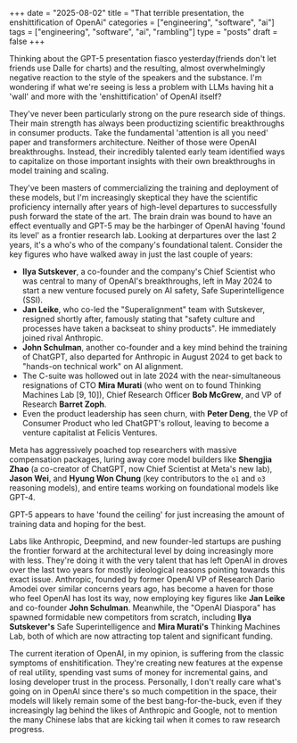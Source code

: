 +++
date = "2025-08-02"
title = "That terrible presentation, the enshittification of OpenAi"
categories = ["engineering", "software", "ai"]
tags = ["engineering", "software", "ai", "rambling"]
type = "posts"
draft = false
+++

Thinking about the GPT-5 presentation fiasco yesterday(friends don't let friends use Dalle for charts) and the resulting, almost overwhelmingly negative reaction to the style of the speakers and the substance. I'm wondering if what we're seeing is less a problem with LLMs having hit a 'wall' and more with the 'enshittification' of OpenAI itself?

They've never been particularly strong on the pure research side of things. Their main strength has always been productizing scientific breakthroughs in consumer products. Take the fundamental 'attention is all you need' paper and transformers architecture. Neither of those were OpenAI breakthroughs.
Instead, their incredibly talented early team identified ways to capitalize on those important insights with their own breakthroughs in model training and scaling.  

They've been masters of commercializing the training and deployment of these models, but I'm increasingly skeptical they have the scientific proficiency internally after years of high-level departures to successfully push forward the state of the art. 
The brain drain was bound to have an effect eventually and GPT-5 may be the harbinger of OpenAI having 'found its level' as a frontier research lab. 
Looking at derpartures over the last 2 years, it's a who's who of the company's foundational talent. Consider the key figures who have walked away in just the last couple of years:

*   **Ilya Sutskever**, a co-founder and the company's Chief Scientist who was central to many of OpenAI's breakthroughs, left in May 2024 to start a new venture focused purely on AI safety, Safe Superintelligence (SSI).
*   **Jan Leike**, who co-led the "Superalignment" team with Sutskever, resigned shortly after, famously stating that "safety culture and processes have taken a backseat to shiny products". He immediately joined rival Anthropic.
*   **John Schulman**, another co-founder and a key mind behind the training of ChatGPT, also departed for Anthropic in August 2024 to get back to "hands-on technical work" on AI alignment.
*   The C-suite was hollowed out in late 2024 with the near-simultaneous resignations of CTO **Mira Murati** (who went on to found Thinking Machines Lab [9, 10]), Chief Research Officer **Bob McGrew**, and VP of Research **Barret Zoph**.
*   Even the product leadership has seen churn, with **Peter Deng**, the VP of Consumer Product who led ChatGPT's rollout, leaving to become a venture capitalist at Felicis Ventures.

Meta has aggressively poached top researchers with massive compensation packages, luring away core model builders like **Shengjia Zhao** (a co-creator of ChatGPT, now Chief Scientist at Meta's new lab), **Jason Wei**, and **Hyung Won Chung** (key contributors to the `o1` and `o3` reasoning models), and entire teams working on foundational models like GPT-4.

GPT-5 appears to have 'found the ceiling' for just increasing the amount of training data and hoping for the best.

Labs like Anthropic, Deepmind, and new founder-led startups are pushing the frontier forward at the architectural level by doing increasingly more with less.
They're doing it with the very talent that has left OpenAI in droves over the last two years for mostly ideological reasons pointing towards this exact issue. Anthropic, founded by former OpenAI VP of Research Dario Amodei over similar concerns years ago, has become a haven for those who feel OpenAI has lost its way, now employing key figures like **Jan Leike** and co-founder **John Schulman**. Meanwhile, the "OpenAI Diaspora" has spawned formidable new competitors from scratch, including **Ilya Sutskever's** Safe Superintelligence and **Mira Murati's** Thinking Machines Lab, both of which are now attracting top talent and significant funding.

The current iteration of OpenAI, in my opinion, is suffering from the classic symptoms of enshitification. They're creating new features at the expense of real utility, spending vast sums of money for incremental gains, and losing developer trust in the process.
Personally, I don't really care what's going on in OpenAI since there's so much competition in the space, their models will likely remain some of the best bang-for-the-buck, even if they increasingly lag behind the likes of Anthropic and Google, not to mention the many Chinese labs that are kicking tail when it comes to raw research progress.
